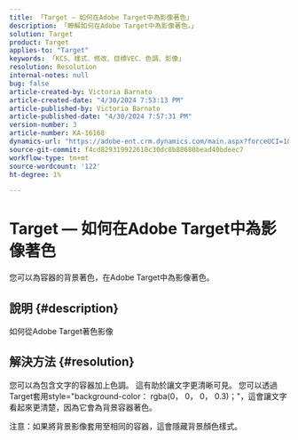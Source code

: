 ```yaml
---
title: 「Target — 如何在Adobe Target中為影像著色」
description: 「瞭解如何在Adobe Target中為影像著色。」
solution: Target
product: Target
applies-to: "Target"
keywords: 「KCS、樣式、修改、目標VEC、色調、影像」
resolution: Resolution
internal-notes: null
bug: false
article-created-by: Victoria Barnato
article-created-date: "4/30/2024 7:53:13 PM"
article-published-by: Victoria Barnato
article-published-date: "4/30/2024 7:57:31 PM"
version-number: 3
article-number: KA-16168
dynamics-url: "https://adobe-ent.crm.dynamics.com/main.aspx?forceUCI=1&pagetype=entityrecord&etn=knowledgearticle&id=e0292442-2b07-ef11-9f8a-6045bd0a08d9"
source-git-commit: f4cd829319922618c30dc8b88680bead40bdeec7
workflow-type: tm+mt
source-wordcount: '122'
ht-degree: 1%

---
```


# Target — 如何在Adobe Target中為影像著色


您可以為容器的背景著色，在Adobe Target中為影像著色。

## 說明 {#description}


如何從Adobe Target著色影像


## 解決方法 {#resolution}


您可以為包含文字的容器加上色調。 這有助於讓文字更清晰可見。
您可以透過Target套用style=&quot;background-color： rgba(0， 0， 0， 0.3)；&quot;，這會讓文字看起來更清楚，因為它會為背景容器著色。

注意：如果將背景影像套用至相同的容器，這會隱藏背景顏色樣式。
